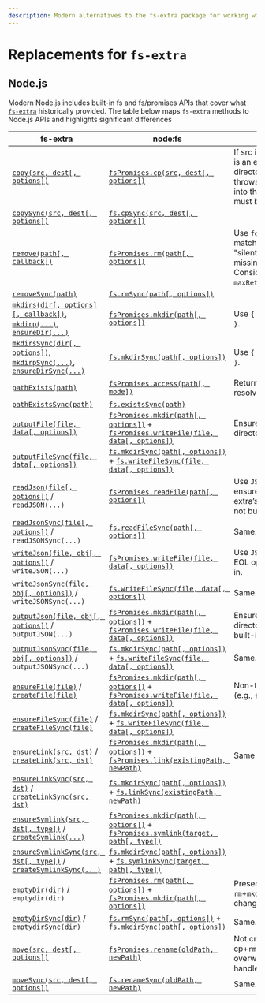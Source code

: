 ```yaml
---
description: Modern alternatives to the fs-extra package for working with the file system
---
```


# Replacements for `fs-extra`

## Node.js

Modern Node.js includes built-in fs and fs/promises APIs that cover what [`fs-extra`](https://github.com/jprichardson/node-fs-extra) historically provided. The table below maps `fs-extra` methods to Node.js APIs and highlights significant differences

| fs-extra                                                                                                                                                                                                                                                                                                                          | node:fs                                                                                                                                                                                                                  | Notes                                                                                                                      |
| --------------------------------------------------------------------------------------------------------------------------------------------------------------------------------------------------------------------------------------------------------------------------------------------------------------------------------- | ------------------------------------------------------------------------------------------------------------------------------------------------------------------------------------------------------------------------ | -------------------------------------------------------------------------------------------------------------------------- |
| [`copy(src, dest[, options])`](https://github.com/jprichardson/node-fs-extra/blob/master/docs/copy.md)                                                                                                                                                                                                                            | [`fsPromises.cp(src, dest[, options])`](https://nodejs.org/api/fs.html#fspromisescpsrc-dest-options)                                                                                                                     | If src is a file and dest is an existing directory, `fs-extra` throws; `fs.cp` copies into the directory. filter must be sync. |
| [`copySync(src, dest[, options])`](https://github.com/jprichardson/node-fs-extra/blob/master/docs/copy-sync.md)                                                                                                                                                                                                                   | [`fs.cpSync(src, dest[, options])`](https://nodejs.org/api/fs.html#fscpsyncsrc-dest-options)                                                                                                                             |                                                                                                                            |
| [`remove(path[, callback])`](https://github.com/jprichardson/node-fs-extra/blob/master/docs/remove.md)                                                                                                                                                                                                                            | [`fsPromises.rm(path[, options])`](https://nodejs.org/api/fs.html#fspromisesrmpath-options)                                                                                                                              | Use `force: true` to match fs-extra’s "silently ignore missing path". Consider `maxRetries`/`retryDelay`.                        |
| [`removeSync(path)`](https://github.com/jprichardson/node-fs-extra/blob/master/docs/remove-sync.md)                                                                                                                                                                                                                               | [`fs.rmSync(path[, options])`](https://nodejs.org/api/fs.html#fsrmsyncpath-options)                                                                                                                                      |                                                                                                                            |
| [`mkdirs(dir[, options][, callback])`](https://github.com/jprichardson/node-fs-extra/blob/master/docs/ensureDir.md), [`mkdirp(...)`](https://github.com/jprichardson/node-fs-extra/blob/master/docs/ensureDir.md), [`ensureDir(...)`](https://github.com/jprichardson/node-fs-extra/blob/master/docs/ensureDir.md)                | [`fsPromises.mkdir(path[, options])`](https://nodejs.org/api/fs.html#fspromisesmkdirpath-options)                                                                                                                        | Use `{ recursive: true }`.                                                                                                   |
| [`mkdirsSync(dir[, options])`](https://github.com/jprichardson/node-fs-extra/blob/master/docs/ensureDir-sync.md), [`mkdirpSync(...)`](https://github.com/jprichardson/node-fs-extra/blob/master/docs/ensureDir-sync.md), [`ensureDirSync(...)`](https://github.com/jprichardson/node-fs-extra/blob/master/docs/ensureDir-sync.md) | [`fs.mkdirSync(path[, options])`](https://nodejs.org/api/fs.html#fsmkdirsyncpath-options)                                                                                                                                | Use `{ recursive: true }`.                                                                                                   |
| [`pathExists(path)`](https://github.com/jprichardson/node-fs-extra/blob/master/docs/pathExists.md)                                                                                                                                                                                                                                | [`fsPromises.access(path[, mode])`](https://nodejs.org/api/fs.html#fspromisesaccesspath-mode)                                                                                                                            | Return `boolean` (wrap resolve/reject).                                                                                      |
| [`pathExistsSync(path)`](https://github.com/jprichardson/node-fs-extra/blob/master/docs/pathExists-sync.md)                                                                                                                                                                                                                       | [`fs.existsSync(path)`](https://nodejs.org/api/fs.html#fsexistssyncpath)                                                                                                                                                 |                                                                                                                            |
| [`outputFile(file, data[, options])`](https://github.com/jprichardson/node-fs-extra/blob/master/docs/outputFile.md)                                                                                                                                                                                                               | [`fsPromises.mkdir(path[, options])`](https://nodejs.org/api/fs.html#fspromisesmkdirpath-options) + [`fsPromises.writeFile(file, data[, options])`](https://nodejs.org/api/fs.html#fspromiseswritefilefile-data-options) | Ensure parent directory.                                                                                                   |
| [`outputFileSync(file, data[, options])`](https://github.com/jprichardson/node-fs-extra/blob/master/docs/outputFile-sync.md)                                                                                                                                                                                                      | [`fs.mkdirSync(path[, options])`](https://nodejs.org/api/fs.html#fsmkdirsyncpath-options) + [`fs.writeFileSync(file, data[, options])`](https://nodejs.org/api/fs.html#fswritefilesyncfile-data-options)                 |                                                                                                                            |
| [`readJson(file[, options])`](https://github.com/jprichardson/node-fs-extra/blob/master/docs/readJson.md) / `readJSON(...)`                                                                                                                                                                                                       | [`fsPromises.readFile(path[, options])`](https://nodejs.org/api/fs.html#fspromisesreadfilepath-options)                                                                                                                  | Use `JSON.parse`; ensure 'utf8'. fs-extra’s `throws:false` is not built-in.                                                    |
| [`readJsonSync(file[, options])`](https://github.com/jprichardson/node-fs-extra/blob/master/docs/readJson-sync.md) / `readJSONSync(...)`                                                                                                                                                                                          | [`fs.readFileSync(path[, options])`](https://nodejs.org/api/fs.html#fsreadfilesyncpath-options)                                                                                                                          | Same.                                                                                                                      |
| [`writeJson(file, obj[, options])`](https://github.com/jprichardson/node-fs-extra/blob/master/docs/writeJson.md) / `writeJSON(...)`                                                                                                                                                                                               | [`fsPromises.writeFile(file, data[, options])`](https://nodejs.org/api/fs.html#fspromiseswritefilefile-data-options)                                                                                                     | Use `JSON.stringify`; EOL option not built-in.                                                                               |
| [`writeJsonSync(file, obj[, options])`](https://github.com/jprichardson/node-fs-extra/blob/master/docs/writeJson-sync.md) / `writeJSONSync(...)`                                                                                                                                                                                  | [`fs.writeFileSync(file, data[, options])`](https://nodejs.org/api/fs.html#fswritefilesyncfile-data-options)                                                                                                             | Same.                                                                                                                      |
| [`outputJson(file, obj[, options])`](https://github.com/jprichardson/node-fs-extra/blob/master/docs/outputJson.md) / `outputJSON(...)`                                                                                                                                                                                            | [`fsPromises.mkdir(path[, options])`](https://nodejs.org/api/fs.html#fspromisesmkdirpath-options) + [`fsPromises.writeFile(file, data[, options])`](https://nodejs.org/api/fs.html#fspromiseswritefilefile-data-options) | Ensure parent directory; EOL not built-in.                                                                                 |
| [`outputJsonSync(file, obj[, options])`](https://github.com/jprichardson/node-fs-extra/blob/master/docs/outputJson-sync.md) / `outputJSONSync(...)`                                                                                                                                                                               | [`fs.mkdirSync(path[, options])`](https://nodejs.org/api/fs.html#fsmkdirsyncpath-options) + [`fs.writeFileSync(file, data[, options])`](https://nodejs.org/api/fs.html#fswritefilesyncfile-data-options)                 | Same.                                                                                                                      |
| [`ensureFile(file)`](https://github.com/jprichardson/node-fs-extra/blob/master/docs/ensureFile.md) / [`createFile(file)`](https://github.com/jprichardson/node-fs-extra/blob/master/docs/ensureFile.md)                                                                                                                           | [`fsPromises.mkdir(path[, options])`](https://nodejs.org/api/fs.html#fspromisesmkdirpath-options) + [`fsPromises.writeFile(file, data[, options])`](https://nodejs.org/api/fs.html#fspromiseswritefilefile-data-options) | Non-truncating create (e.g., `{ flag: 'a' }`).                                                                               |
| [`ensureFileSync(file)`](https://github.com/jprichardson/node-fs-extra/blob/master/docs/ensureFile-sync.md) / [`createFileSync(file)`](https://github.com/jprichardson/node-fs-extra/blob/master/docs/ensureFile-sync.md)                                                                                                         | [`fs.mkdirSync(path[, options])`](https://nodejs.org/api/fs.html#fsmkdirsyncpath-options) + [`fs.writeFileSync(file, data[, options])`](https://nodejs.org/api/fs.html#fswritefilesyncfile-data-options)                 |                                                                                                                            |
| [`ensureLink(src, dst)`](https://github.com/jprichardson/node-fs-extra/blob/master/docs/ensureLink.md) / [`createLink(src, dst)`](https://github.com/jprichardson/node-fs-extra/blob/master/docs/ensureLink.md)                                                                                                                   | [`fsPromises.mkdir(path[, options])`](https://nodejs.org/api/fs.html#fspromisesmkdirpath-options) + [`fsPromises.link(existingPath, newPath)`](https://nodejs.org/api/fs.html#fspromiseslinkexistingpath-newpath)        | Same device only.                                                                                                          |
| [`ensureLinkSync(src, dst)`](https://github.com/jprichardson/node-fs-extra/blob/master/docs/ensureLink-sync.md) / [`createLinkSync(src, dst)`](https://github.com/jprichardson/node-fs-extra/blob/master/docs/ensureLink-sync.md)                                                                                                 | [`fs.mkdirSync(path[, options])`](https://nodejs.org/api/fs.html#fsmkdirsyncpath-options) + [`fs.linkSync(existingPath, newPath)`](https://nodejs.org/api/fs.html#fslinksyncexistingpath-newpath)                        |                                                                                                                            |
| [`ensureSymlink(src, dst[, type])`](https://github.com/jprichardson/node-fs-extra/blob/master/docs/ensureSymlink.md) / [`createSymlink(...)`](https://github.com/jprichardson/node-fs-extra/blob/master/docs/ensureSymlink.md)                                                                                                    | [`fsPromises.mkdir(path[, options])`](https://nodejs.org/api/fs.html#fspromisesmkdirpath-options) + [`fsPromises.symlink(target, path[, type])`](https://nodejs.org/api/fs.html#fspromisessymlinktarget-path-type)       |                                                                                                                            |
| [`ensureSymlinkSync(src, dst[, type])`](https://github.com/jprichardson/node-fs-extra/blob/master/docs/ensureSymlink-sync.md) / [`createSymlinkSync(...)`](https://github.com/jprichardson/node-fs-extra/blob/master/docs/ensureSymlink-sync.md)                                                                                  | [`fs.mkdirSync(path[, options])`](https://nodejs.org/api/fs.html#fsmkdirsyncpath-options) + [`fs.symlinkSync(target, path[, type])`](https://nodejs.org/api/fs.html#fssymlinksynctarget-path-type)                       |                                                                                                                            |
| [`emptyDir(dir)`](https://github.com/jprichardson/node-fs-extra/blob/master/docs/emptyDir.md) / `emptydir(dir)`                                                                                                                                                                                                                   | [`fsPromises.rm(path[, options])`](https://nodejs.org/api/fs.html#fspromisesrmpath-options) + [`fsPromises.mkdir(path[, options])`](https://nodejs.org/api/fs.html#fspromisesmkdirpath-options)                          | Preserves dir inode vs `rm`+`mkdir` (inode changes).                                                                           |
| [`emptyDirSync(dir)`](https://github.com/jprichardson/node-fs-extra/blob/master/docs/emptyDir-sync.md) / `emptydirSync(dir)`                                                                                                                                                                                                      | [`fs.rmSync(path[, options])`](https://nodejs.org/api/fs.html#fsrmsyncpath-options) + [`fs.mkdirSync(path[, options])`](https://nodejs.org/api/fs.html#fsmkdirsyncpath-options)                                          | Same.                                                                                                                      |
| [`move(src, dest[, options])`](https://github.com/jprichardson/node-fs-extra/blob/master/docs/move.md)                                                                                                                                                                                                                            | [`fsPromises.rename(oldPath, newPath)`](https://nodejs.org/api/fs.html#fspromisesrenameoldpath-newpath)                                                                                                                  | Not cross-device; `add` cp+`rm` fallback. No overwrite option - handle existing dest.                                            |
| [`moveSync(src, dest[, options])`](https://github.com/jprichardson/node-fs-extra/blob/master/docs/move-sync.md)                                                                                                                                                                                                                   | [`fs.renameSync(oldPath, newPath)`](https://nodejs.org/api/fs.html#fsrenamesyncoldpath-newpath)                                                                                                                          | Same.                                                                                                                      |
